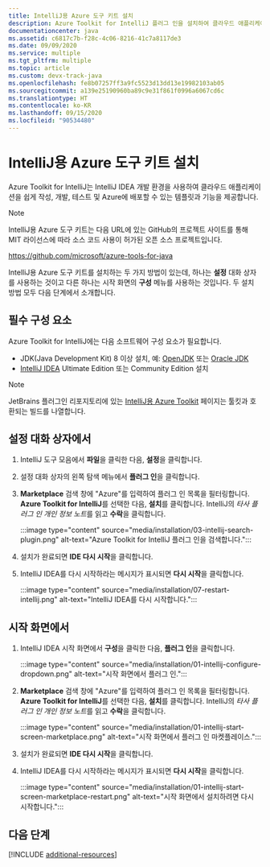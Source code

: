 ```yaml
---
title: IntelliJ용 Azure 도구 키트 설치
description: Azure Toolkit for IntelliJ 플러그 인을 설치하여 클라우드 애플리케이션을 만들어 Azure에 배포하는 방법에 대해 알아봅니다.
documentationcenter: java
ms.assetid: c6817c7b-f28c-4c06-8216-41c7a8117de3
ms.date: 09/09/2020
ms.service: multiple
ms.tgt_pltfrm: multiple
ms.topic: article
ms.custom: devx-track-java
ms.openlocfilehash: fe8b07257ff3a9fc5523d13dd13e19982103ab05
ms.sourcegitcommit: a139e25190960ba89c9e31f861f0996a6067cd6c
ms.translationtype: HT
ms.contentlocale: ko-KR
ms.lasthandoff: 09/15/2020
ms.locfileid: "90534480"
---
```

# <a name="installing-the-azure-toolkit-for-intellij"></a>IntelliJ용 Azure 도구 키트 설치

Azure Toolkit for IntelliJ는 IntelliJ IDEA 개발 환경을 사용하여 클라우드 애플리케이션을 쉽게 작성, 개발, 테스트 및 Azure에 배포할 수 있는 템플릿과 기능을 제공합니다.

> [!NOTE] 
> 
> IntelliJ용 Azure 도구 키트는 다음 URL에 있는 GitHub의 프로젝트 사이트를 통해 MIT 라이선스에 따라 소스 코드 사용이 허가된 오픈 소스 프로젝트입니다. 
> 
> <https://github.com/microsoft/azure-tools-for-java> 
> 

IntelliJ용 Azure 도구 키트를 설치하는 두 가지 방법이 있는데, 하나는 **설정** 대화 상자를 사용하는 것이고 다른 하나는 시작 화면의 **구성** 메뉴를 사용하는 것입니다. 두 설치 방법 모두 다음 단계에서 소개합니다.

## <a name="prerequisites"></a>필수 구성 요소

Azure Toolkit for IntelliJ에는 다음 소프트웨어 구성 요소가 필요합니다.

* JDK(Java Development Kit) 8 이상 설치, 예: [OpenJDK](https://openjdk.java.net/) 또는 [Oracle JDK](https://www.oracle.com/technetwork/java/javase/downloads/index.html)
* [IntelliJ IDEA](https://www.jetbrains.com/idea/download/) Ultimate Edition 또는 Community Edition 설치

> [!NOTE]
> 
> JetBrains 플러그인 리포지토리에 있는 [IntelliJ용 Azure Toolkit](https://plugins.jetbrains.com/plugin/8053) 페이지는 툴킷과 호환되는 빌드를 나열합니다.
> 

<!--
> [!IMPORTANT]
> 
> If you are using the Azure Toolkit for IntelliJ on Windows, the toolkit requires installing the Azure SDK 2.9.6 or later in order to use the Azure emulator. You have two options for installing the Azure SDK:
> 
> * You can download and install the Azure SDK by using the [Web Platform Installer (WebPI)](https://go.microsoft.com/fwlink/?LinkID=252838).
> * If you do not have the Azure SDK installed when you create your first Azure deployment project, you will be prompted to automatically download install the requisite version of the Azure SDK.
> 
> Note that the Azure SDK is only required on Windows.
> 
-->


## <a name="from-the-settings-dialog-box"></a>설정 대화 상자에서

1. IntelliJ 도구 모음에서 **파일**을 클릭한 다음, **설정**을 클릭합니다.

1. 설정 대화 상자의 왼쪽 탐색 메뉴에서 **플러그 인**을 클릭합니다.

1. **Marketplace** 검색 창에 "Azure"를 입력하여 플러그 인 목록을 필터링합니다. **Azure Toolkit for IntelliJ**를 선택한 다음, **설치**를 클릭합니다. IntelliJ의 *타사 플러그 인 개인 정보 노트*를 읽고 **수락**을 클릭합니다.

   :::image type="content" source="media/installation/03-intellij-search-plugin.png" alt-text="Azure Toolkit for IntelliJ 플러그 인을 검색합니다."::: 

1. 설치가 완료되면 **IDE 다시 시작**을 클릭합니다.

1. IntelliJ IDEA를 다시 시작하라는 메시지가 표시되면 **다시 시작**을 클릭합니다.
   
   :::image type="content" source="media/installation/07-restart-intellij.png" alt-text="IntelliJ IDEA를 다시 시작합니다."::: 

## <a name="from-the-start-screen"></a>시작 화면에서

1. IntelliJ IDEA 시작 화면에서 **구성**을 클릭한 다음, **플러그 인**을 클릭합니다.

   :::image type="content" source="media/installation/01-intellij-configure-dropdown.png" alt-text="시작 화면에서 플러그 인."::: 

1. **Marketplace** 검색 창에 "Azure"를 입력하여 플러그 인 목록을 필터링합니다. **Azure Toolkit for IntelliJ**를 선택한 다음, **설치**를 클릭합니다. IntelliJ의 *타사 플러그 인 개인 정보 노트*를 읽고 **수락**을 클릭합니다.

   :::image type="content" source="media/installation/01-intellij-start-screen-marketplace.png" alt-text="시작 화면에서 플러그 인 마켓플레이스.":::

1. 설치가 완료되면 **IDE 다시 시작**을 클릭합니다.

1. IntelliJ IDEA를 다시 시작하라는 메시지가 표시되면 **다시 시작**을 클릭합니다.
   
   :::image type="content" source="media/installation/01-intellij-start-screen-marketplace-restart.png" alt-text="시작 화면에서 설치하려면 다시 시작합니다.":::

## <a name="next-steps"></a>다음 단계

[!INCLUDE [additional-resources](includes/additional-resources.md)]

